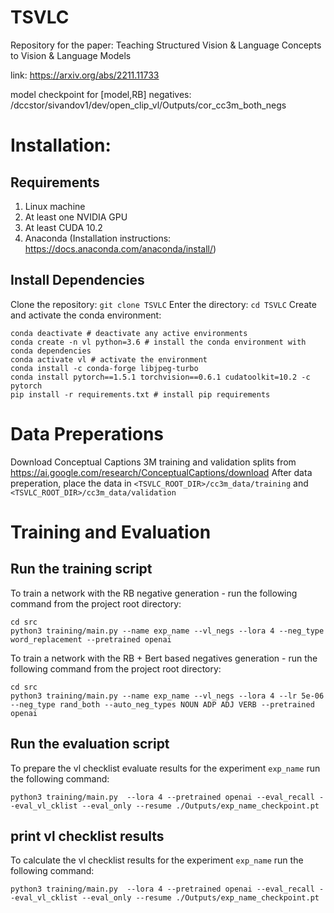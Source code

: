 # TSVLC
Repository for the paper: Teaching Structured Vision &amp; Language Concepts to Vision &amp; Language Models

link: https://arxiv.org/abs/2211.11733

model checkpoint for [model,RB] negatives: /dccstor/sivandov1/dev/open_clip_vl/Outputs/cor_cc3m_both_negs

# Installation:
## Requirements
1. Linux machine
1. At least one NVIDIA GPU
1. At least CUDA 10.2
1. Anaconda (Installation instructions: https://docs.anaconda.com/anaconda/install/)
## Install Dependencies
Clone the repository:
`git clone TSVLC`
Enter the directory:
`cd TSVLC`
Create and activate the conda environment:
```shell script
conda deactivate # deactivate any active environments
conda create -n vl python=3.6 # install the conda environment with conda dependencies
conda activate vl # activate the environment
conda install -c conda-forge libjpeg-turbo
conda install pytorch==1.5.1 torchvision==0.6.1 cudatoolkit=10.2 -c pytorch
pip install -r requirements.txt # install pip requirements
```

# Data Preperations
Download Conceptual Captions 3M training and validation splits from https://ai.google.com/research/ConceptualCaptions/download
After data preperation, place the data in `<TSVLC_ROOT_DIR>/cc3m_data/training` and `<TSVLC_ROOT_DIR>/cc3m_data/validation`

# Training and Evaluation

## Run the training script
To train a network with the RB negative generation - run the following command from the project root directory:
```shell script
cd src
python3 training/main.py --name exp_name --vl_negs --lora 4 --neg_type word_replacement --pretrained openai
```

To train a network with the RB + Bert based negatives generation - run the following command from the project root directory:
```shell script
cd src
python3 training/main.py --name exp_name --vl_negs --lora 4 --lr 5e-06 --neg_type rand_both --auto_neg_types NOUN ADP ADJ VERB --pretrained openai
```

## Run the evaluation script
To prepare the vl checklist evaluate results for the experiment `exp_name` run the following command:
```shell script
python3 training/main.py  --lora 4 --pretrained openai --eval_recall --eval_vl_cklist --eval_only --resume ./Outputs/exp_name_checkpoint.pt
```
## print vl checklist results
To calculate the vl checklist results for the experiment `exp_name` run the following command:
```shell script
python3 training/main.py  --lora 4 --pretrained openai --eval_recall --eval_vl_cklist --eval_only --resume ./Outputs/exp_name_checkpoint.pt
```

